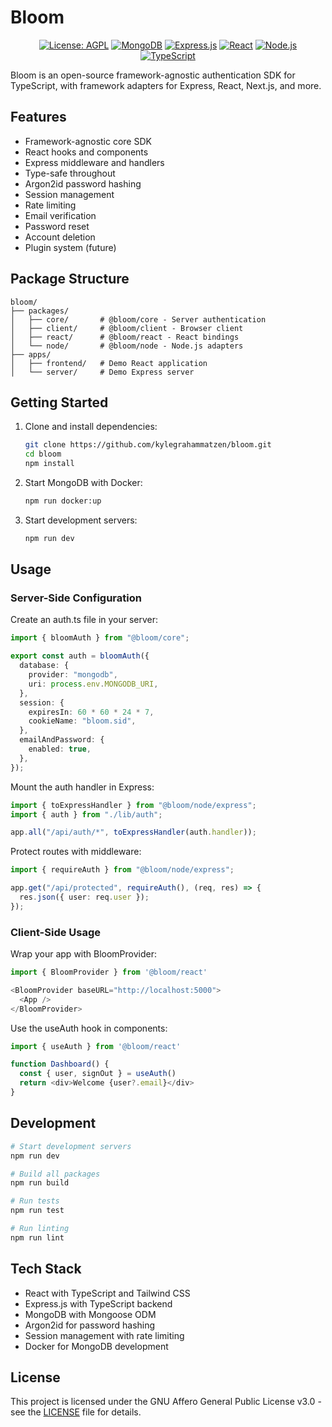 # Bloom

<div align="center">

[![License: AGPL](https://img.shields.io/badge/License-AGPL-red.svg)](LICENSE)
[![MongoDB](https://img.shields.io/badge/MongoDB-8.7-green.svg)](https://www.mongodb.com/)
[![Express.js](https://img.shields.io/badge/Express.js-4.21-green.svg)](https://expressjs.com/)
[![React](https://img.shields.io/badge/React-18-blue.svg)](https://reactjs.org/)
[![Node.js](https://img.shields.io/badge/Node.js-20-green.svg)](https://nodejs.org/)
[![TypeScript](https://img.shields.io/badge/TypeScript-5.9-blue.svg)](https://www.typescriptlang.org/)

</div>

Bloom is an open-source framework-agnostic authentication SDK for TypeScript, with framework adapters for Express, React, Next.js, and more.

## Features

- Framework-agnostic core SDK
- React hooks and components
- Express middleware and handlers
- Type-safe throughout
- Argon2id password hashing
- Session management
- Rate limiting
- Email verification
- Password reset
- Account deletion
- Plugin system (future)

## Package Structure

```
bloom/
├── packages/
│   ├── core/       # @bloom/core - Server authentication
│   ├── client/     # @bloom/client - Browser client
│   ├── react/      # @bloom/react - React bindings
│   └── node/       # @bloom/node - Node.js adapters
├── apps/
│   ├── frontend/   # Demo React application
│   └── server/     # Demo Express server
```

## Getting Started

1. Clone and install dependencies:

   ```bash
   git clone https://github.com/kylegrahammatzen/bloom.git
   cd bloom
   npm install
   ```

2. Start MongoDB with Docker:

   ```bash
   npm run docker:up
   ```

3. Start development servers:

   ```bash
   npm run dev
   ```

## Usage

### Server-Side Configuration

Create an auth.ts file in your server:

```typescript
import { bloomAuth } from "@bloom/core";

export const auth = bloomAuth({
  database: {
    provider: "mongodb",
    uri: process.env.MONGODB_URI,
  },
  session: {
    expiresIn: 60 * 60 * 24 * 7,
    cookieName: "bloom.sid",
  },
  emailAndPassword: {
    enabled: true,
  },
});
```

Mount the auth handler in Express:

```typescript
import { toExpressHandler } from "@bloom/node/express";
import { auth } from "./lib/auth";

app.all("/api/auth/*", toExpressHandler(auth.handler));
```

Protect routes with middleware:

```typescript
import { requireAuth } from "@bloom/node/express";

app.get("/api/protected", requireAuth(), (req, res) => {
  res.json({ user: req.user });
});
```

### Client-Side Usage

Wrap your app with BloomProvider:

```typescript
import { BloomProvider } from '@bloom/react'

<BloomProvider baseURL="http://localhost:5000">
  <App />
</BloomProvider>
```

Use the useAuth hook in components:

```typescript
import { useAuth } from '@bloom/react'

function Dashboard() {
  const { user, signOut } = useAuth()
  return <div>Welcome {user?.email}</div>
}
```

## Development

```bash
# Start development servers
npm run dev

# Build all packages
npm run build

# Run tests
npm run test

# Run linting
npm run lint
```

## Tech Stack

- React with TypeScript and Tailwind CSS
- Express.js with TypeScript backend
- MongoDB with Mongoose ODM
- Argon2id for password hashing
- Session management with rate limiting
- Docker for MongoDB development

## License

This project is licensed under the GNU Affero General Public License v3.0 - see the [LICENSE](LICENSE) file for details.
